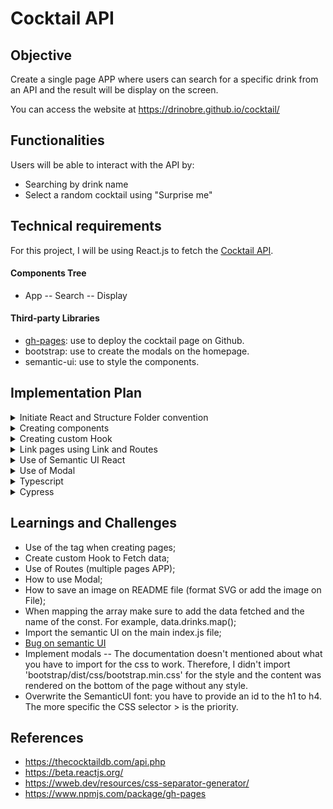 # Cocktail API

## Objective

Create a single page APP where users can search for a specific drink from an API and the result will be display on the screen.

You can access the website at https://drinobre.github.io/cocktail/

## Functionalities

Users will be able to interact with the API by:

- Searching by drink name
- Select a random cocktail using "Surprise me"

## Technical requirements

For this project, I will be using React.js to fetch the [Cocktail API](https://thecocktaildb.com/api.php).

#### Components Tree

- App
  -- Search
  -- Display

#### Third-party Libraries

- [gh-pages](https://www.npmjs.com/package/gh-pageshttps://www.npmjs.com/package/gh-pages): use to deploy the cocktail page on Github.
- bootstrap: use to create the modals on the homepage.
- semantic-ui: use to style the components.

## Implementation Plan

<details>
<summary>Initiate React and Structure Folder convention</summary>

- Init React (npx create-react-app <react-app-name>)
- Create the folder Components > App and add the app files automatically created by React
- Change the file location for APP and image in the import
- Test the APP (npm start)
  </details>

<details>
<summary>Creating components</summary>

- Create separate folders for each component, which will be rendered on the main APP (for example, buttons, display ...)
- Create the index.js file into each component, which they will handle a function containing a return in JSX format.
- `Note: the return must be inside a <div> or <> tag`.
  </details>

<details>
<summary>Creating custom Hook</summary>
  
- Create a folder called Hook to add the custom hooks.
- It's best practice to call the custom hook use<i>HookName</i>. in order to follow the same rule as useState, useReducer (...)
</details>
  
<details>
<summary>Link pages using Link and Routes</summary>  
  
- Install the [React Router](https://reactrouter.com/docs/en/v6/getting-started/installation) as a dependence > module npm install react-router-dom@6
- index.js:
  import { BrowserRouter } from "react-router-dom" and wrap up teh app on <BrowserRouter> instead of <React.StrictMode>. Otherwise, the App wouldn't render using the Routes and you can use on the APP file.
- app.js:
  import Link, Routes and Route from react-router-dom;
</details>

<details>
<summary>Use of Semantic UI React</summary>  
  
- install the [Semantic Ui React](https://react.semantic-ui.com/usage/) > npm install semantic-ui-react semantic-ui-css;
- add import "semantic-ui-css/semantic.min.css" on the main index.js file;

</details>

<details>
<summary>Use of Modal</summary>

- install [React Bootstrap](https://react-bootstrap.github.io/components/modal/) > npm install react-bootstrap bootstrap@5.1.3;
- Note: make sure to add the [bootstrap/dist/css/bootstrap.min.css](https://react-bootstrap.github.io/getting-started/introduction/#css) for styling.

</details>

<details>
<summary>Typescript</summary>

- install [Typescript](https://www.typescriptlang.org/download) > npm install typescript --save-dev;
- Compile > npx tsc.
- Ps. when running the script test and have a ts dependence. The script will create a tsconfig.json file.

</details>

<details>
<summary>Cypress</summary>

- install [Cypress](https://docs.cypress.io/guides/getting-started/installing-cypress) > npm install cypress --save-dev;
- open it using npx cypress open (best to add scripts to package.json)
- Ps. when running the script test and have a ts dependence. The script will create a tsconfig.json file.
- In order to run the tests in Cypress (using localhost) you must have the app running on local host first.

![image info](./public/Test_navbar.png)

![image info](./public/Test_Search.png)

</details>

## Learnings and Challenges

- Use of the tag <Headers> when creating pages;
- Create custom Hook to Fetch data;
- Use of Routes (multiple pages APP);
- How to use Modal;
- How to save an image on README file (format SVG or add the image on File);
- When mapping the array make sure to add the data fetched and the name of the const. For example, data.drinks.map();
- Import the semantic UI on the main index.js file;
- [Bug on semantic UI](https://github.com/Semantic-Org/Semantic-UI-React/issues/4287)
- Implement modals
  -- The documentation doesn't mentioned about what you have to import for the css to work. Therefore, I didn't import 'bootstrap/dist/css/bootstrap.min.css' for the style and the content was rendered on the bottom of the page without any style.
- Overwrite the SemanticUI font: you have to provide an id to the h1 to h4. The more specific the CSS selector > is the priority.

## References

- https://thecocktaildb.com/api.php
- https://beta.reactjs.org/
- https://wweb.dev/resources/css-separator-generator/
- https://www.npmjs.com/package/gh-pages
